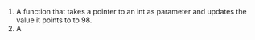 1. A function that takes a pointer to an int as parameter and updates the value it points to to 98.
2. A 
